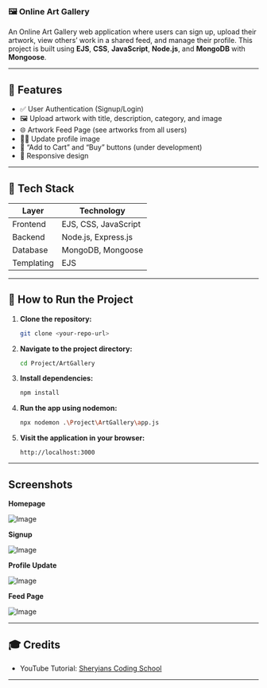 
###  **🖼️ Online Art Gallery**

An Online Art Gallery web application where users can sign up, upload their artwork, view others’ work in a shared feed, and manage their profile. This project is built using **EJS**, **CSS**, **JavaScript**, **Node.js**, and **MongoDB** with **Mongoose**.

---

## 🌟 Features

- ✅ User Authentication (Signup/Login)
- 🖼️ Upload artwork with title, description, category, and image
- 🌐 Artwork Feed Page (see artworks from all users)
- 🧑‍🎨 Update profile image
- 🛒 “Add to Cart” and “Buy” buttons (under development)
- 📱 Responsive design

---

## 🔧 Tech Stack

| Layer        | Technology          |
|--------------|---------------------|
| Frontend     | EJS, CSS, JavaScript |
| Backend      | Node.js, Express.js |
| Database     | MongoDB, Mongoose   |
| Templating   | EJS                 |

---

## 🚀 How to Run the Project

1. **Clone the repository:**

   ```bash
   git clone <your-repo-url>
   ```

2. **Navigate to the project directory:**

   ```bash
   cd Project/ArtGallery
   ```

3. **Install dependencies:**

   ```bash
   npm install
   ```

4. **Run the app using nodemon:**

   ```bash
   npx nodemon .\Project\ArtGallery\app.js
   ```

5. **Visit the application in your browser:**

   ```
   http://localhost:3000
   ```

---

## Screenshots

**Homepage**

![Image](https://github.com/user-attachments/assets/45db48a7-3f52-4210-afbe-7228a966ce03)

**Signup**

![Image](https://github.com/user-attachments/assets/5766fb30-eeee-486b-99ee-e424a33a287f)

**Profile Update**

![Image](https://github.com/user-attachments/assets/074856bd-c0b1-464d-b202-4c4ac4118023)

**Feed Page**

![Image](https://github.com/user-attachments/assets/8407c64e-3a9e-4ff8-afa2-b6a3370ebf4a)

---

## 🎓 Credits

- YouTube Tutorial: [Sheryians Coding School](https://www.youtube.com/@sheryians)

---
